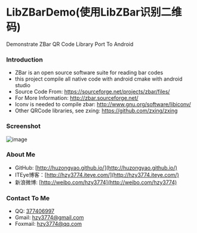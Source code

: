 LibZBarDemo(使用LibZBar识别二维码)
==================
Demonstrate ZBar QR Code Library Port To Android

### Introduction
* ZBar is an open source software suite for reading bar codes
* this project compile all native code with android cmake with android studio
* Source Code From: https://sourceforge.net/projects/zbar/files/
* For More Information: http://zbar.sourceforge.net/
* Iconv is needed to compile zbar: http://www.gnu.org/software/libiconv/
* Other QRCode libraries, see zxing: https://github.com/zxing/zxing

### Screenshot
![image](https://raw.githubusercontent.com/hzy3774/LibZBarDemo/master/misc/screen.gif)

### About Me
 * GitHub: [http://huzongyao.github.io/](http://huzongyao.github.io/)
 * ITEye博客：[http://hzy3774.iteye.com/](http://hzy3774.iteye.com/)
 * 新浪微博: [http://weibo.com/hzy3774](http://weibo.com/hzy3774)

### Contact To Me
 * QQ: [377406997](http://wpa.qq.com/msgrd?v=3&uin=377406997&site=qq&menu=yes)
 * Gmail: [hzy3774@gmail.com](mailto:hzy3774@gmail.com)
 * Foxmail: [hzy3774@qq.com](mailto:hzy3774@qq.com)



